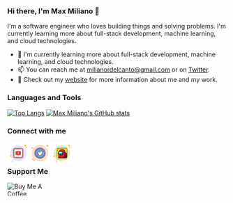 ### Hi there, I'm Max Miliano 👋

I'm a software engineer who loves building things and solving problems. I'm currently learning more about full-stack development, machine learning, and cloud technologies.

- 🌱 I'm currently learning more about full-stack development, machine learning, and cloud technologies.
- 📫 You can reach me at [milianordelcanto@gmail.com](mailto:milianordelcanto@gmail.com) or on [Twitter](https://twitter.com/Milianor1).
- 🔗 Check out my [website](https://milianor-site.vercel.app/) for more information about me and my work.

### Languages and Tools

[![Top Langs](https://github-readme-stats.vercel.app/api/top-langs/?username=maxmx03&layout=compact&theme=radical)](https://github.com/maxmx03)
[![Max Miliano's GitHub stats](https://github-readme-stats.vercel.app/api?username=maxmx03&show_icons=true&theme=radical)](https://github.com/maxmx03)

### Connect with me

<a href="https://www.youtube.com/channel/UCJjz-gqjmkoqXmWTUSU_kgQ">
  <img align="left" alt="Max Miliano's YouTube" width="50px" src="https://raw.githubusercontent.com/maxmx03/maxmx03/main/icons/youtube.svg" />
</a>
<a href="https://twitter.com/Milianor1">
  <img align="left" alt="Max Miliano's Twitter" width="50px" src="https://raw.githubusercontent.com/maxmx03/maxmx03/main/icons/twitter.svg" />
</a>&nbsp;
<a href="https://github.com/maxmx03">
  <img align="left" alt="Max Miliano's GitHub" width="50px" src="https://raw.githubusercontent.com/maxmx03/maxmx03/main/icons/github.svg" />
</a>&nbsp;

<br />
<br />

### Support Me

<a href="https://www.buymeacoffee.com/milianor" target="_blank">
 <img align="left" src="https://cdn.buymeacoffee.com/buttons/v2/default-yellow.png" height="30" width="120" alt="Buy Me A Coffee" />
</a>
